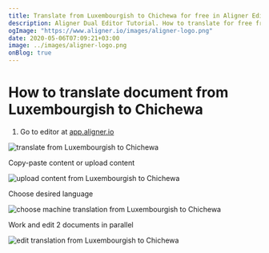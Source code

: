 ```yaml
---
title: Translate from Luxembourgish to Chichewa for free in Aligner Editor
description: Aligner Dual Editor Tutorial. How to translate for free from Luxembourgish to Chichewa. Aligner is multilingual document management platform. 
ogImage: "https://www.aligner.io/images/aligner-logo.png"
date: 2020-05-06T07:09:21+03:00
image: ../images/aligner-logo.png
onBlog: true
---
```


# How to translate document from Luxembourgish to Chichewa

1. Go to editor at [app.aligner.io](https://app.aligner.io "Aligner App web page")

![translate from Luxembourgish to Chichewa](../aligner-blank-editor.png "translate from Luxembourgish to Chichewa")

Copy-paste content or upload content

![upload content from Luxembourgish to Chichewa](../aligner-uploaded-document.png "upload content from Luxembourgish to Chichewa")

Choose desired language

![choose machine translation from Luxembourgish to Chichewa](../aligner-language-dropdown.png "choose machine translation from Luxembourgish to Chichewa")

Work and edit 2 documents in parallel

![edit translation from Luxembourgish to Chichewa](../aligner-double-sitded-editor.png "edit translation from Luxembourgish to Chichewa")

